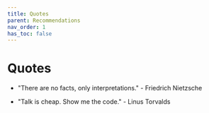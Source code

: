 ```yaml
---
title: Quotes
parent: Recommendations
nav_order: 1
has_toc: false
---
```

# Quotes
- "There are no facts, only interpretations." - Friedrich Nietzsche

- "Talk is cheap. Show me the code." - Linus Torvalds